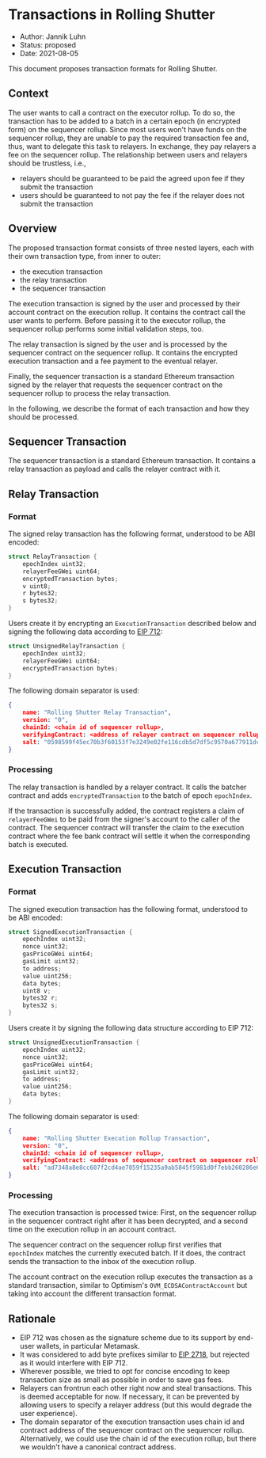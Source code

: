 # Transactions in Rolling Shutter

- Author: Jannik Luhn
- Status: proposed
- Date: 2021-08-05

This document proposes transaction formats for Rolling Shutter.

## Context

The user wants to call a contract on the executor rollup. To do so, the
transaction has to be added to a batch in a certain epoch (in encrypted form) on
the sequencer rollup. Since most users won't have funds on the sequencer rollup,
they are unable to pay the required transaction fee and, thus, want to delegate
this task to relayers. In exchange, they pay relayers a fee on the sequencer
rollup. The relationship between users and relayers should be trustless, i.e.,

- relayers should be guaranteed to be paid the agreed upon fee if they submit
  the transaction
- users should be guaranteed to not pay the fee if the relayer does not submit
  the transaction

## Overview

The proposed transaction format consists of three nested layers, each with their
own transaction type, from inner to outer:

- the execution transaction
- the relay transaction
- the sequencer transaction

The execution transaction is signed by the user and processed by their account
contract on the execution rollup. It contains the contract call the user wants
to perform. Before passing it to the executor rollup, the sequencer rollup
performs some initial validation steps, too.

The relay transaction is signed by the user and is processed by the sequencer
contract on the sequencer rollup. It contains the encrypted execution
transaction and a fee payment to the eventual relayer.

Finally, the sequencer transaction is a standard Ethereum transaction signed by
the relayer that requests the sequencer contract on the sequencer rollup to
process the relay transaction.

In the following, we describe the format of each transaction and how they should
be processed.

## Sequencer Transaction

The sequencer transaction is a standard Ethereum transaction. It contains a
relay transaction as payload and calls the relayer contract with it.

## Relay Transaction

### Format

The signed relay transaction has the following format, understood to be ABI
encoded:

```c
struct RelayTransaction {
    epochIndex uint32;
    relayerFeeGWei uint64;
    encryptedTransaction bytes;
    v uint8;
    r bytes32;
    s bytes32;
}
```

Users create it by encrypting an `ExecutionTransaction` described below and
signing the following data according to
[EIP 712](https://eips.ethereum.org/EIPS/eip-712):

```c
struct UnsignedRelayTransaction {
    epochIndex uint32;
    relayerFeeGWei uint64;
    encryptedTransaction bytes;
}
```

The following domain separator is used:

```json
{
    name: "Rolling Shutter Relay Transaction",
    version: "0",
    chainId: <chain id of sequencer rollup>,
    verifyingContract: <address of relayer contract on sequencer rollup>,
    salt: "0598599f45ec70b3f60153f7e3249e02fe116cdb5d7df5c9570a677911dcac39"
}
```

### Processing

The relay transaction is handled by a relayer contract. It calls the batcher
contract and adds `encryptedTransaction` to the batch of epoch `epochIndex`.

If the transaction is successfully added, the contract registers a claim of
`relayerFeeGWei` to be paid from the signer's account to the caller of the
contract. The sequencer contract will transfer the claim to the execution
contract where the fee bank contract will settle it when the corresponding batch
is executed.

## Execution Transaction

### Format

The signed execution transaction has the following format, understood to be ABI
encoded:

```c
struct SignedExecutionTransaction {
    epochIndex uint32;
    nonce uint32;
    gasPriceGWei uint64;
    gasLimit uint32;
    to address;
    value uint256;
    data bytes;
    uint8 v;
    bytes32 r;
    bytes32 s;
}
```

Users create it by signing the following data structure according to EIP 712:

```c
struct UnsignedExecutionTransaction {
    epochIndex uint32;
    nonce uint32;
    gasPriceGWei uint64;
    gasLimit uint32;
    to address;
    value uint256;
    data bytes;
}
```

The following domain separator is used:

```json
{
    name: "Rolling Shutter Execution Rollup Transaction",
    version: "0",
    chainId: <chain id of sequencer rollup>,
    verifyingContract: <address of sequencer contract on sequencer rollup>,
    salt: "ad7348a8e8cc607f2cd4ae7059f15235a9ab5845f5981d0f7ebb260286e6f644"
}
```

### Processing

The execution transaction is processed twice: First, on the sequencer rollup in
the sequencer contract right after it has been decrypted, and a second time on
the execution rollup in an account contract.

The sequencer contract on the sequencer rollup first verifies that `epochIndex`
matches the currently executed batch. If it does, the contract sends the
transaction to the inbox of the execution rollup.

The account contract on the execution rollup executes the transaction as a
standard transaction, similar to Optimism's `OVM_ECDSAContractAccount` but
taking into account the different transaction format.

## Rationale

- EIP 712 was chosen as the signature scheme due to its support by end-user
  wallets, in particular Metamask.
- It was considered to add byte prefixes similar to
  [EIP 2718](https://eips.ethereum.org/EIPS/eip-2718), but rejected as it would
  interfere with EIP 712.
- Wherever possible, we tried to opt for concise encoding to keep transaction
  size as small as possible in order to save gas fees.
- Relayers can frontrun each other right now and steal transactions. This is
  deemed acceptable for now. If necessary, it can be prevented by allowing users
  to specify a relayer address (but this would degrade the user experience).
- The domain separator of the execution transaction uses chain id and contract
  address of the sequencer contract on the sequencer rollup. Alternatively, we
  could use the chain id of the execution rollup, but there we wouldn't have a
  canonical contract address.
